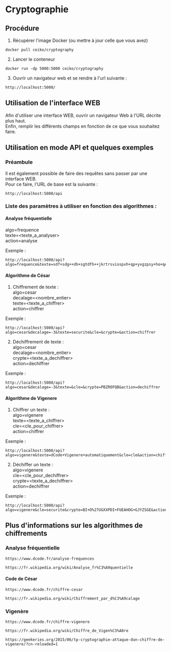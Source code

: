 # Cryptographie

## Procédure
1. Récupérer l'image Docker (ou mettre à jour celle que vous avez)
```
docker pull ceiko/cryptography
```

2. Lancer le conteneur
```
docker run -dp 5000:5000 ceiko/cryptography
```

3. Ouvrir un navigateur web et se rendre à l'url suivante :
```
http://localhost:5000/
```

## Utilisation de l'interface WEB
Afin d'utiliser une interface WEB, ouvrir un navigateur Web à l'URL décrite plus haut.  
Enfin, remplir les différents champs en fonction de ce que vous souhaitez faire.  

## Utilisation en mode API et quelques exemples
### Préambule
Il est également possible de faire des requêtes sans passer par une interface WEB.  
Pour ce faire, l'URL de base est la suivante :
```
http://localhost:5000/api
```

### Liste des paramètres à utiliser en fonction des algorithmes :

#### Analyse fréquentielle  
algo=frequence  
texte=&lt;texte_a_analyser&gt;  
action=analyse  
  
Exemple :  
```
http://localhost:5000/api?algo=frequence&texte=sdf+sdg++dh+sgtdfh++jkrtrsviospvh+qp+yvgzpsy+ho+qemifgqhewoh+qreihogesuhgzqepiqgherghqzmg+ohsrhemrghoqelqmsoyy%22haozaz&action=analyse
```

#### Algorithme de César  
1. Chiffrement de texte :  
algo=cesar  
decalage=&lt;nombre_entier&gt;  
texte=&lt;texte_a_chiffrer&gt;  
action=chiffrer   
  
Exemple : 
```
http://localhost:5000/api?algo=cesar&decalage=-3&texte=securite&cle=&crypte=&action=chiffrer
```
  
2. Déchiffrement de texte :  
algo=cesar  
decalage=&lt;nombre_entier&gt;  
crypte=&lt;texte_a_dechiffrer&gt;  
action=dechiffrer  
   
Exemple : 
```
http://localhost:5000/api?algo=cesar&decalage=-3&texte=&cle=&crypte=PBZROFQB&action=dechiffrer
``` 

#### Algorithme de Vigenere  
1. Chiffrer un texte :  
algo=vigenere  
texte=&lt;texte_a_chiffrer&gt;  
cle=&lt;cle_pour_chiffrer&gt;  
action=chiffrer  
  
Exemple : 
```
http://localhost:5000/api?algo=vigenere&texte=dCode+Vigenere+automatiquement&cle=cle&action=chiffrer
```

2. Déchiffer un texte :  
algo=vigenere  
cle=&lt;cle_pour_dechiffrer&gt;  
crypte=&lt;texte_a_dechiffrer&gt;  
action=dechiffrer  
  
Exemple : 
```
http://localhost:5000/api?algo=vigenere&cle=securite&crypte=BI+O%27UGXXPDI+FUEAHOG+GJYZSGE&action=dechiffrer
```

## Plus d'informations sur les algorithmes de chiffrements
### Analyse fréquentielle
```
https://www.dcode.fr/analyse-frequences
```
```
https://fr.wikipedia.org/wiki/Analyse_fr%C3%A9quentielle
```
  
#### Code de César
```
https://www.dcode.fr/chiffre-cesar
```
```
https://fr.wikipedia.org/wiki/Chiffrement_par_d%C3%A9calage
```
  
### Vigenère
```
https://www.dcode.fr/chiffre-vigenere
```
```
https://fr.wikipedia.org/wiki/Chiffre_de_Vigen%C3%A8re
```
```
https://geekeries.org/2015/06/tp-cryptographie-attaque-dun-chiffre-de-vigenere/?cn-reloaded=1
```

